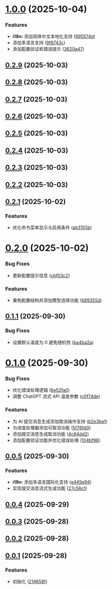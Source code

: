 # [1.0.0](https://github.com/joygqz/commit-genie/compare/v0.2.9...v1.0.0) (2025-10-04)


### Features

* **i18n:** 添加简体中文本地化支持 ([995574d](https://github.com/joygqz/commit-genie/commit/995574dd9dd7875eafbda3480ddf0cf3c805442c))
* 添加多语言支持 ([9f8743c](https://github.com/joygqz/commit-genie/commit/9f8743c89ae2784ef3f3be0a6c85aace7c4258c4))
* 添加配置验证和错误提示 ([3620a47](https://github.com/joygqz/commit-genie/commit/3620a4773bbabc539fb012ace51e00617e570b59))



## [0.2.9](https://github.com/joygqz/commit-genie/compare/v0.2.8...v0.2.9) (2025-10-03)



## [0.2.8](https://github.com/joygqz/commit-genie/compare/v0.2.7...v0.2.8) (2025-10-03)



## [0.2.7](https://github.com/joygqz/commit-genie/compare/v0.2.6...v0.2.7) (2025-10-03)



## [0.2.6](https://github.com/joygqz/commit-genie/compare/v0.2.5...v0.2.6) (2025-10-03)



## [0.2.5](https://github.com/joygqz/commit-genie/compare/v0.2.4...v0.2.5) (2025-10-03)



## [0.2.4](https://github.com/joygqz/commit-genie/compare/v0.2.3...v0.2.4) (2025-10-03)



## [0.2.3](https://github.com/joygqz/commit-genie/compare/v0.2.2...v0.2.3) (2025-10-03)



## [0.2.2](https://github.com/joygqz/commit-genie/compare/v0.2.1...v0.2.2) (2025-10-03)



## [0.2.1](https://github.com/joygqz/commit-genie/compare/v0.2.0...v0.2.1) (2025-10-02)


### Features

* 优化命令菜单显示与启用条件 ([ab3155b](https://github.com/joygqz/commit-genie/commit/ab3155b5264a205ec847295010bcf20ba981d258))



# [0.2.0](https://github.com/joygqz/commit-genie/compare/v0.1.1...v0.2.0) (2025-10-02)


### Bug Fixes

* 更新配置提示信息 ([cbf03c2](https://github.com/joygqz/commit-genie/commit/cbf03c2605690006d702c7b0532b43e97b84b4b6))


### Features

* 重构配置结构并添加模型选择功能 ([689355d](https://github.com/joygqz/commit-genie/commit/689355d538e41f6915e50121063cb8f92ff0c3f5))



## [0.1.1](https://github.com/joygqz/commit-genie/compare/v0.1.0...v0.1.1) (2025-09-30)


### Bug Fixes

* 设置默认温度为 0 避免随机性 ([ba4ba2a](https://github.com/joygqz/commit-genie/commit/ba4ba2a7bd737a9cfd18c65a3757367a49ce8bb5))



# [0.1.0](https://github.com/joygqz/commit-genie/compare/v0.0.5...v0.1.0) (2025-09-30)


### Bug Fixes

* 优化错误处理逻辑 ([6e52fa0](https://github.com/joygqz/commit-genie/commit/6e52fa0ad70ef9c7876e7473e9b57231da29e3dd))
* 调整 ChatGPT 流式 API 温度参数 ([c0f74de](https://github.com/joygqz/commit-genie/commit/c0f74dec79abf6fc8adacc9eda4debe85c133543))


### Features

* 为 AI 提交消息生成添加取消操作支持 ([b2e3be1](https://github.com/joygqz/commit-genie/commit/b2e3be1acf068e92143e43942a6efb61f9a951dd))
* 为进度处理器添加可取消功能 ([5f76fd0](https://github.com/joygqz/commit-genie/commit/5f76fd0b623d736aa7cb0bce7d622613066393b1))
* 添加提交消息生成取消功能 ([4c64dd2](https://github.com/joygqz/commit-genie/commit/4c64dd28cdf8e06508eea6e24e07c7c7c07fa769))
* 添加配置验证功能并优化错误处理 ([104bf96](https://github.com/joygqz/commit-genie/commit/104bf96c3c3cd7a282d2dc7b16f2a8c14b876d43))



## [0.0.5](https://github.com/joygqz/commit-genie/compare/v0.0.4...v0.0.5) (2025-09-30)


### Features

* **i18n:** 添加多语言国际化支持 ([e445e94](https://github.com/joygqz/commit-genie/commit/e445e941f927940cf6680b17385ab6b18b2470fc))
* 实现提交消息流式生成功能 ([27c56c1](https://github.com/joygqz/commit-genie/commit/27c56c13858e5283defb16788f6fed5500c6a6e7))



## [0.0.4](https://github.com/joygqz/commit-genie/compare/v0.0.3...v0.0.4) (2025-09-29)



## [0.0.3](https://github.com/joygqz/commit-genie/compare/v0.0.2...v0.0.3) (2025-09-28)



## [0.0.2](https://github.com/joygqz/commit-genie/compare/v0.0.1...v0.0.2) (2025-09-28)



## [0.0.1](https://github.com/joygqz/commit-genie/compare/214658f838266d8e424f1d77513c98ae2cf0a087...v0.0.1) (2025-09-28)


### Features

* 初始化 ([214658f](https://github.com/joygqz/commit-genie/commit/214658f838266d8e424f1d77513c98ae2cf0a087))



